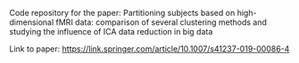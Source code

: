 Code repository for the paper: Partitioning subjects based on high-dimensional fMRI data: comparison of several clustering methods and studying the influence of ICA data reduction in big data

Link to paper: https://link.springer.com/article/10.1007/s41237-019-00086-4
